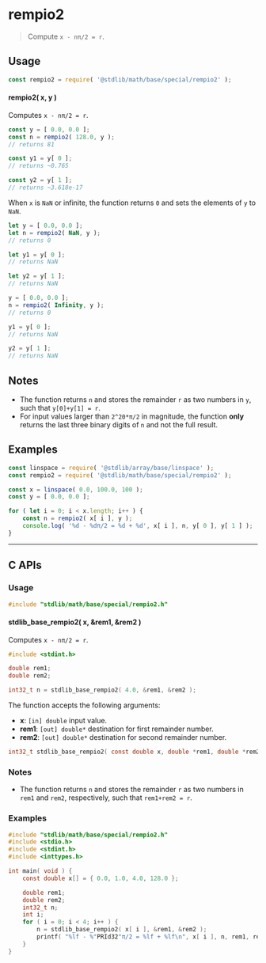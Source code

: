 <!--

@license Apache-2.0

Copyright (c) 2018 The Stdlib Authors.

Licensed under the Apache License, Version 2.0 (the "License");
you may not use this file except in compliance with the License.
You may obtain a copy of the License at

   http://www.apache.org/licenses/LICENSE-2.0

Unless required by applicable law or agreed to in writing, software
distributed under the License is distributed on an "AS IS" BASIS,
WITHOUT WARRANTIES OR CONDITIONS OF ANY KIND, either express or implied.
See the License for the specific language governing permissions and
limitations under the License.

-->

# rempio2

> Compute `x - nπ/2 = r`.

<section class="usage">

## Usage

```javascript
const rempio2 = require( '@stdlib/math/base/special/rempio2' );
```

#### rempio2( x, y )

Computes `x - nπ/2 = r`.

```javascript
const y = [ 0.0, 0.0 ];
const n = rempio2( 128.0, y );
// returns 81

const y1 = y[ 0 ];
// returns ~0.765

const y2 = y[ 1 ];
// returns ~3.618e-17
```

When `x` is `NaN` or infinite, the function returns `0` and sets the elements of `y` to `NaN`.

```javascript
let y = [ 0.0, 0.0 ];
let n = rempio2( NaN, y );
// returns 0

let y1 = y[ 0 ];
// returns NaN

let y2 = y[ 1 ];
// returns NaN

y = [ 0.0, 0.0 ];
n = rempio2( Infinity, y );
// returns 0

y1 = y[ 0 ];
// returns NaN

y2 = y[ 1 ];
// returns NaN
```

</section>

<!-- /.usage -->

<!-- Package usage notes. Make sure to keep an empty line after the `section` element and another before the `/section` close. -->

<section class="notes">

## Notes

-   The function returns `n` and stores the remainder `r` as two numbers in `y`, such that `y[0]+y[1] = r`.
-   For input values larger than `2^20*π/2` in magnitude, the function **only** returns the last three binary digits of `n` and not the full result.

</section>

<!-- /.notes -->

<section class="examples">

## Examples

<!-- eslint no-undef: "error" -->

```javascript
const linspace = require( '@stdlib/array/base/linspace' );
const rempio2 = require( '@stdlib/math/base/special/rempio2' );

const x = linspace( 0.0, 100.0, 100 );
const y = [ 0.0, 0.0 ];

for ( let i = 0; i < x.length; i++ ) {
    const n = rempio2( x[ i ], y );
    console.log( '%d - %dπ/2 = %d + %d', x[ i ], n, y[ 0 ], y[ 1 ] );
}
```

</section>

<!-- /.examples -->

<!-- C interface documentation. -->

* * *

<section class="c">

## C APIs

<!-- Section to include introductory text. Make sure to keep an empty line after the intro `section` element and another before the `/section` close. -->

<section class="intro">

</section>

<!-- /.intro -->

<!-- C usage documentation. -->

<section class="usage">

### Usage

```c
#include "stdlib/math/base/special/rempio2.h"
```

#### stdlib_base_rempio2( x, &rem1, &rem2 )

Computes `x - nπ/2 = r`.

```c
#include <stdint.h>

double rem1;
double rem2;

int32_t n = stdlib_base_rempio2( 4.0, &rem1, &rem2 );
```

The function accepts the following arguments:

-   **x**: `[in] double` input value.
-   **rem1**: `[out] double*` destination for first remainder number.
-   **rem2**: `[out] double*` destination for second remainder number.

```c
int32_t stdlib_base_rempio2( const double x, double *rem1, double *rem2 );
```

</section>

<!-- /.usage -->

<!-- C API usage notes. Make sure to keep an empty line after the `section` element and another before the `/section` close. -->

<section class="notes">

### Notes

-   The function returns `n` and stores the remainder `r` as two numbers in `rem1` and `rem2`, respectively, such that `rem1+rem2 = r`.

</section>

<!-- /.notes -->

<!-- C API usage examples. -->

<section class="examples">

### Examples

```c
#include "stdlib/math/base/special/rempio2.h"
#include <stdio.h>
#include <stdint.h>
#include <inttypes.h>

int main( void ) {
    const double x[] = { 0.0, 1.0, 4.0, 128.0 };

    double rem1;
    double rem2;
    int32_t n;
    int i;
    for ( i = 0; i < 4; i++ ) {
        n = stdlib_base_rempio2( x[ i ], &rem1, &rem2 );
        printf( "%lf - %"PRId32"π/2 = %lf + %lf\n", x[ i ], n, rem1, rem2 );
    }
}
```

</section>

<!-- /.examples -->

</section>

<!-- /.c -->

<!-- Section for related `stdlib` packages. Do not manually edit this section, as it is automatically populated. -->

<section class="related">

</section>

<!-- /.related -->

<!-- Section for all links. Make sure to keep an empty line after the `section` element and another before the `/section` close. -->

<section class="links">

</section>

<!-- /.links -->
